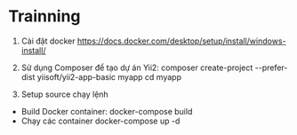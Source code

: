 # Trainning

1. Cài đặt docker
https://docs.docker.com/desktop/setup/install/windows-install/

2. Sử dụng Composer để tạo dự án Yii2:
composer create-project --prefer-dist yiisoft/yii2-app-basic myapp
cd myapp

3. Setup source chạy lệnh
 - Build Docker container: 
    docker-compose build
 - Chạy các container
    docker-compose up -d